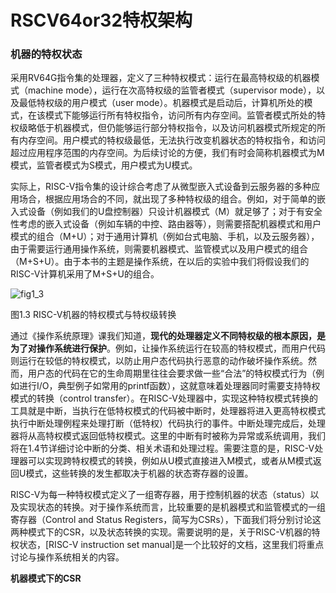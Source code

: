 # RSCV64or32特权架构

### 机器的特权状态

采用RV64G指令集的处理器，定义了三种特权模式：运行在最高特权级的机器模式（machine mode），运行在次高特权级的监管者模式（supervisor mode），以及最低特权级的用户模式（user mode）。机器模式是启动后，计算机所处的模式，在该模式下能够运行所有特权指令，访问所有内存空间。监管者模式所处的特权级略低于机器模式，但仍能够运行部分特权指令，以及访问机器模式所规定的所有内存空间。用户模式的特权级最低，无法执行改变机器状态的特权指令，和访问超过应用程序范围的内存空间。为后续讨论的方便，我们有时会简称机器模式为M模式，监管者模式为S模式，用户模式为U模式。

实际上，RISC-V指令集的设计综合考虑了从微型嵌入式设备到云服务器的多种应用场合，根据应用场合的不同，就出现了多种特权级的组合。例如，对于简单的嵌入式设备（例如我们的U盘控制器）只设计机器模式（M）就足够了；对于有安全性考虑的嵌入式设备（例如车辆的中控、路由器等），则需要搭配机器模式和用户模式的组合（M+U）；对于通用计算机（例如台式电脑、手机，以及云服务器），由于需要运行通用操作系统，则需要机器模式、监管模式以及用户模式的组合（M+S+U）。由于本书的主题是操作系统，在以后的实验中我们将假设我们的RISC-V计算机采用了M+S+U的组合。

![fig1_3](https://gitee.com/syivester/pke-doc/raw/master/pictures/fig1_3.png)

图1.3 RISC-V机器的特权模式与特权级转换

通过《操作系统原理》课我们知道，**现代的处理器定义不同特权级的根本原因，是为了对操作系统进行保护**。例如，让操作系统运行在较高的特权模式，而用户代码则运行在较低的特权模式，以防止用户态代码执行恶意的动作破坏操作系统。然而，用户态的代码在它的生命周期里往往会要求做一些“合法”的特权模式行为（例如进行I/O，典型例子如常用的printf函数），这就意味着处理器同时需要支持特权模式的转换（control transfer）。在RISC-V处理器中，实现这种特权模式转换的工具就是中断，当执行在低特权模式的代码被中断时，处理器将进入更高特权模式执行中断处理例程来处理打断（低特权）代码执行的事件。中断处理完成后，处理器将从高特权模式返回低特权模式。这里的中断有时被称为异常或系统调用，我们将在1.4节详细讨论中断的分类、相关术语和处理过程。需要注意的是，RISC-V处理器可以实现跨特权模式的转换，例如从U模式直接进入M模式，或者从M模式返回U模式，这些转换的发生都取决于机器的状态寄存器的设置。

RISC-V为每一种特权模式定义了一组寄存器，用于控制机器的状态（status）以及实现状态的转换。对于操作系统而言，比较重要的是机器模式和监管模式的一组寄存器（Control and Status Registers，简写为CSRs），下面我们将分别讨论这两种模式下的CSR，以及状态转换的实现。需要说明的是，关于RISC-V机器的特权状态，[RISC-V instruction set manual]是一个比较好的文档，这里我们将重点讨论与操作系统相关的内容。

**机器模式下的CSR**

